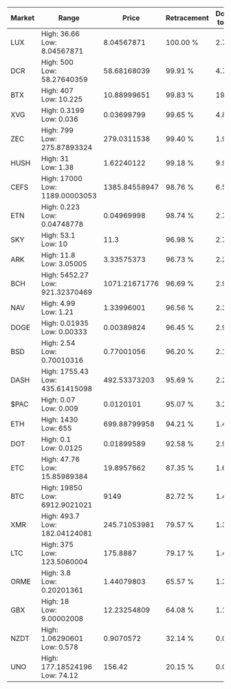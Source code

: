 | Market | Range | Price| Retracement | Doubles to 50% |
| --- | --- | --- | --- | --- |
| LUX | High: 36.66<br />Low: 8.04567871 | 8.04567871 | 100.00 % | 2.78 |
| DCR | High: 500<br />Low: 58.27640359 | 58.68168039 | 99.91 % | 4.76 |
| BTX | High: 407<br />Low: 10.225 | 10.88999651 | 99.83 % | 19.16 |
| XVG | High: 0.3199<br />Low: 0.036 | 0.03699799 | 99.65 % | 4.81 |
| ZEC | High: 799<br />Low: 275.87893324 | 279.0311538 | 99.40 % | 1.93 |
| HUSH | High: 31<br />Low: 1.38 | 1.62240122 | 99.18 % | 9.98 |
| CEFS | High: 17000<br />Low: 1189.00003053 | 1385.84558947 | 98.76 % | 6.56 |
| ETN | High: 0.223<br />Low: 0.04748778 | 0.04969998 | 98.74 % | 2.72 |
| SKY | High: 53.1<br />Low: 10 | 11.3 | 96.98 % | 2.79 |
| ARK | High: 11.8<br />Low: 3.05005 | 3.33575373 | 96.73 % | 2.23 |
| BCH | High: 5452.27<br />Low: 921.32370469 | 1071.21671776 | 96.69 % | 2.97 |
| NAV | High: 4.99<br />Low: 1.21 | 1.33996001 | 96.56 % | 2.31 |
| DOGE | High: 0.01935<br />Low: 0.00333 | 0.00389824 | 96.45 % | 2.91 |
| BSD | High: 2.54<br />Low: 0.70010316 | 0.77001056 | 96.20 % | 2.10 |
| DASH | High: 1755.43<br />Low: 435.61415098 | 492.53373203 | 95.69 % | 2.22 |
| $PAC | High: 0.07<br />Low: 0.009 | 0.0120101 | 95.07 % | 3.29 |
| ETH | High: 1430<br />Low: 655 | 699.88799958 | 94.21 % | 1.49 |
| DOT | High: 0.1<br />Low: 0.0125 | 0.01899589 | 92.58 % | 2.96 |
| ETC | High: 47.76<br />Low: 15.85989384 | 19.8957662 | 87.35 % | 1.60 |
| BTC | High: 19850<br />Low: 6912.9021021 | 9149 | 82.72 % | 1.46 |
| XMR | High: 493.7<br />Low: 182.04124081 | 245.71053981 | 79.57 % | 1.38 |
| LTC | High: 375<br />Low: 123.5060004 | 175.8887 | 79.17 % | 1.42 |
| ORME | High: 3.8<br />Low: 0.20201361 | 1.44079803 | 65.57 % | 1.39 |
| GBX | High: 18<br />Low: 9.00002008 | 12.23254809 | 64.08 % | 1.10 |
| NZDT | High: 1.06290601<br />Low: 0.578 | 0.9070572 | 32.14 % | 0.00 |
| UNO | High: 177.18524196<br />Low: 74.12 | 156.42 | 20.15 % | 0.00 |
